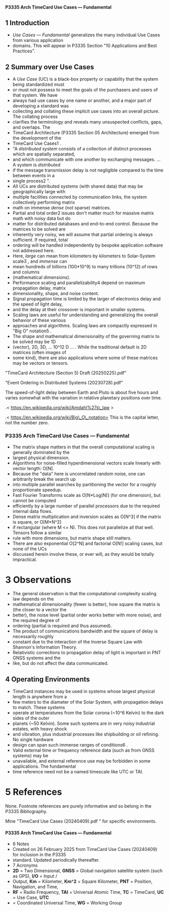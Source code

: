 #### P3335 Arch **TimeCard Use Cases — Fundamental**

## 1 Introduction

- *Use Cases — Fundamental* generalizes the many individual Use Cases from various application
- domains. This will appear in P3335 Section "10 Applications and Best Practices".

## 2 Summary over Use Cases

- A *Use Case* (UC) is a black-box property or capability that the system being standardized must
- or must not possess to meet the goals of the purchasers and users of that system. We have
- always had use cases by one name or another, and a major part of developing a standard was
- collecting and collating these implicit use cases into an overall picture. The collating process
- clarifies the terminology and reveals many unsuspected conflicts, gaps, and overlaps. The
- TimeCard Architecture (P3335 Section 05 Architecture) emerged from the development of the
- TimeCard Use Cases1 .
- "A *distributed system* consists of a collection of distinct processes which are spatially separated,
- and which communicate with one another by exchanging messages. … A system is *distributed*
- if the message transmission delay is not negligible compared to the time between events in a
- single process2 ".
- All UCs are distributed systems (with shared data) that may be geographically large with
- multiple facilities connected by communication links, the system collectively performing matrix
- math on immense *dense* (not sparse) matrices.
- Partial and total order2 issues don't matter much for massive matrix math with noisy data but do
- matter for distributed databases and end-to-end control. Because the matrices to be solved are
- inherently very noisy, we will assume that partial ordering is always sufficient. If required, total
- ordering will be handled independently by bespoke application software not addressed here.
- Here, *large* can mean from kilometers by kilometers to Solar-System scale3 , and *immense* can
- mean hundreds of billions (100\*10^9) to many trillions (10^12) of rows and columns
- (mathematical dimensions).
- Performance scaling and parallelizability4 depend on maximum propagation delay, matrix
- dimensionality, shape, and noise content.
- Signal propagation time is limited by the larger of electronics delay and the speed of light delay,
- and the delay at their crossover is important in smaller systems.
- Scaling laws are useful for understanding and generalizing the overall behavior of these various
- approaches and algorithms. Scaling laws are compactly expressed in "Big O" notation5 .
- The shape and mathematical dimensionality of the governing matrix to be solved may be 1D
- (vector), 2D, 3D, ... 10^12 D ... . While the traditional default is 2D matrices (often images of
- some kind), there are also applications where some of these matrices may be vectors or tensors.

"TimeCard Architecture (Section 5) Draft (20250225).pdf"

"Event Ordering in Distributed Systems (20230728).pdf"

 The speed-of-light delay between Earth and Pluto is about five hours and varies somewhat with the variation in relative planetary positions over time.

.< https://en.wikipedia.org/wiki/Amdahl%27s\_law >

.< https://en.wikipedia.org/wiki/Big\_O\_notation> This is the capital letter, not the number zero.

### P3335 Arch **TimeCard Use Cases — Fundamental**

- The matrix shape matters in that the overall computational scaling is generally dominated by the
- largest physical dimension.
- Algorithms for noise-filled hyperdimensional vectors scale linearly with vector length: O[N].
- Because the "data" here is uncorrelated random noise, one can arbitrarily break the search up
- into multiple parallel searches by partitioning the vector for a roughly proportionate speedup.
- Fast Fourier Transforms scale as O[N\*Log(N)] (for one dimension), but cannot be computed
- efficiently by a large number of parallel processors due to the required internal data flows.
- Dense matrix multiplication and inversion scales as O[N^3] if the matrix is square, or O[M\*N^2]
- if rectangular (where M <= N). This does not parallelize all that well. Tensors follow a similar
- rule with more dimensions, but matrix shape still matters.
- There are also exponential O[2^N] and factorial O[N!] scaling cases, but none of the UCs
- discussed herein involve these, or ever will, as they would be totally impractical.

# 3 Observations

- The general observation is that the computational complexity scaling law depends on the
- mathematical dimensionality (fewer is better), how square the matrix is (the closer to a vector the
- better), the noise level (partial order works better with more noise), and the required degree of
- ordering (partial is required and thus assumed).
- The product of communications bandwidth and the square of delay is necessarily roughly
- constant due to the interaction of the Inverse Square Law with Shannon's Information Theory.
- Relativistic corrections to propagation delay of light is important in PNT GNSS systems and the
- like, but do not affect the data communicated.

## 4 Operating Environments

- TimeCard instances may be used in systems whose largest physical length is anywhere from a
- few meters to the diameter of the Solar System, with propagation delays to match. These systems
- operate at temperatures from the Solar corona (~10^6 Kelvin) to the dark sides of the outer
- planets (~50 Kelvin). Some such systems are in very noisy industrial estates, with heavy shock
- and vibration, plus industrial processes like shipbuilding or oil refining. No single hardware
- design can span such immense ranges of conditions6 .
- Valid external time or frequency reference data (such as from GNSS systems) may be
- unavailable, and external reference use may be forbidden in some applications. The fundamental
- time reference need not be a named timescale like UTC or TAI.

# 5 References

None. Footnote references are purely informative and so belong in the P3335 Bibliography.

Mine "TimeCard Use Cases (20240409).pdf " for specific environments.

#### P3335 Arch **TimeCard Use Cases — Fundamental**

- 6 Notes
- Created on 26 February 2025 from TimeCard Use Cases (20240409) for inclusion in the P3335
- standard. Updated periodically thereafter.
- 7 Acronyms
- **2D** = Two Dimensional, **GNSS** = Global navigation satellite system (such as GPS), **I/O** = Input /
- Output, **Km** = Kilometer, **Km^2** = Square Kilometer, **PNT** = Position, Navigation, and Time,
- **RF** = Radio Frequency, **TAI** = Universal Atomic Time, **TC** = TimeCard, **UC** = Use Case, **UTC**
- = Coordinated Universal Time, **WG** = Working Group